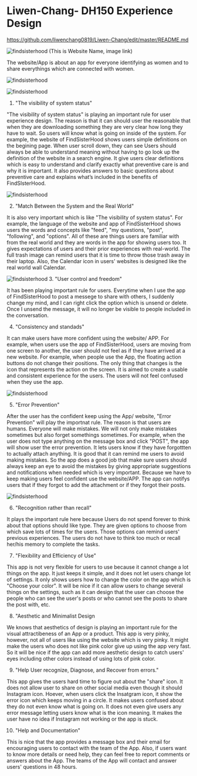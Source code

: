 # Liwen-Chang- DH150 Experience Design 
https://github.com/liwenchang0819/Liwen-Chang/edit/master/README.md

![findsisterhood](https://liwenchang0819.github.io/Liwen-Chang/Screenshot2.png)
(This is Website Name, image link)

The website/App is about an app for everyone identifying as women and to share everythings which are connected with women.  

![findsisterhood](https://liwenchang0819.github.io/Liwen-Chang/FSH1-1.png)

![findsisterhood](https://liwenchang0819.github.io/Liwen-Chang/FSH1.png)
1. "The visibility of system status"


"The visibility of system status" is playing an important rule for user experience design. The reason is that it can should user the reasonable that when they are downloading something they are very clear how long they have to wait. So users will know what is going on inside of the system. For example, the website of FindSisterHood shows users simple definitions on the begining page. When user scroll down, they can see Users should always be able to understand meaning without having to go look up the definition of the website in a search engine. It give users clear definitions which is easy to understand and clarify exactly what preventive care is and why it is important. It also provides answers to basic questions about preventive care and explains what’s included in the benefits of FindSIsterHood.




![findsisterhood](https://liwenchang0819.github.io/Liwen-Chang/page.png)

2. "Match Between the System and the Real World"

It is also very important which is like "The visibility of system status". For example, the language of the website and app of FindSisterHood shows users the words and concepts like "feed", "my questions, "post", "following", and "options". All of these are things users are familiar with from the real world and they are words in the app for showing users too. 
It gives expectations of users and their prior experiences with real-world. The full trash image can remind users that it is time to throw those trash away in their laptop. Also, the Calendar icon in users' websites is designed like the real world wall Calendar. 

![findsisterhood](https://liwenchang0819.github.io/Liwen-Chang/no2.png)
3. "User control and freedom" 

It has been playing important rule for users. Everytime when I use the app of FindSisterHood to post a messege to share with others, I suddenly change my mind, and I can right click the option which is unsend or delete. Once I unsend the message, it will no longer be visible to people included in the conversation.

4. "Consistency and standads" 

It can make users have more confident using the website/ APP. For example, when users use the app of  FindSisterHood, users are moving from one screen to another, the user should not feel as if they have arrived at a new website. For example, when people use the App, the floating action buttons do not change their positions. The only thing that changes is the icon that represents the action on the screen. It is aimed to create a usable and consistent experience for the users. The users will not feel confused when they use the app. 

![findsisterhood](https://liwenchang0819.github.io/Liwen-Chang/shareig.png)

5. "Error Prevention"

After the user has the confident keep using the App/ website, "Error Prevention" will play the importnat rule. The reason is that users are humans. Everyone will make mistakes. We will not only make mistakes sometimes but also forget somethings sometimes. For example, when the user does not type anything on the message box and click "POST", the app will show user the error prevention. It lets users know if they have forgottten to actually attach anything. It is good that it can remind me users to avoid making mistakes. So the app does a good job that make sure users should always keep an eye to avoid the mistakes by giving appropriate suggestions and notifications when needed which is very important. Because we have to keep making users feel confident use the website/APP. The app can notifys users that if they forgot to add the attachment or if they forgot their posts. 

![findsisterhood](https://liwenchang0819.github.io/Liwen-Chang/error.png)

6. "Recognition rather than recall"

It plays the important rule here because Users do not spend forever to think about that options should like type. They are given options to choose from which save lots of times for the users. Those options can remind users' previous experiences. The users do not have to think too much or recall her/his memory to complete the tasks.


7.  "Flexibility and Efficiency of Use"

This app is not very flexible for users to use because it cannot change a lot things on the app. It just keeps it simple, and it does not let users change lot of settings.  It only shows users how to change the color on the app which is "Choose your color".  It will be nice if it can allow users to change several things on the settings, such as it can design that the user can choose the people who can see the user's posts or who cannot see the posts to share the post with, etc. 


8. "Aesthetic and Minimalist Design 

We knows that aesthetics of design  is playing an important rule for the visual attractibeness of an App or a product. This app is very pinky, however, not all of users like using the website which is very pinky. It might make the users who does not like pink color give up using the app very fast. So it will be nice if the app can add more aesthetic design to catch users' eyes including other colors instead of using lots of pink color. 

9. "Help User recognize, Diagnose, and Recover from errors."

This app gives the users hard time to figure out about the "share" icon. It does not allow user to share on other social media even though it should Instagram icon. Hoever, when users click the Insatgram icon, it show the error icon which keeps moving in a circle. It makes users confused about they do not even know what is going on. It does not even give users any error message letting users know what is the icon meaning. It makes the user have no idea if Instagram not working or the app is stuck.


10. "Help and Documentation"

This is nice that the app provides a message box and their email for encouraging users to contact with the team of the App. Also, if users want to know more details or need help, they can feel free to report comments or answers about the App. The teams of the App will contact and answer users' questions in 48 hours.  
